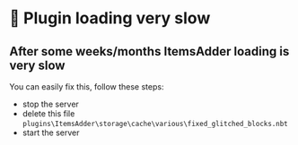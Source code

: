 # 🐌 Plugin loading very slow

## After some weeks/months ItemsAdder loading is very slow

You can easily fix this, follow these steps:

* stop the server
* delete this file `plugins\ItemsAdder\storage\cache\various\fixed_glitched_blocks.nbt`&#x20;
* start the server
